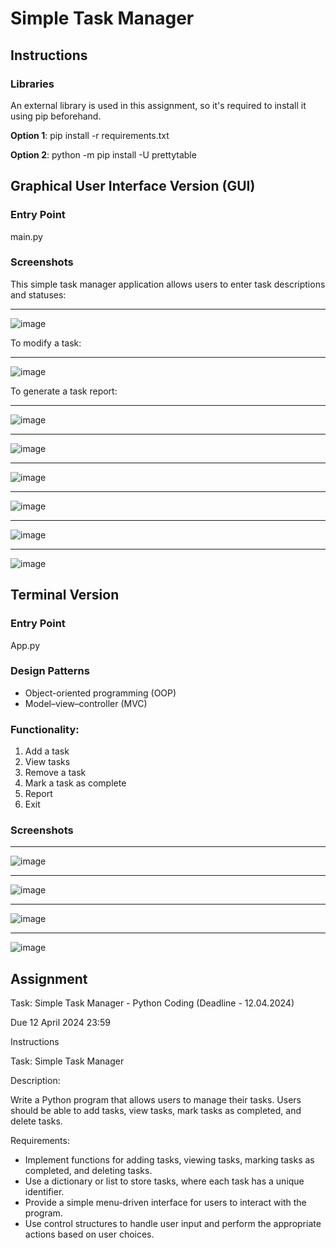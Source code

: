 # Simple Task Manager

## Instructions

### Libraries
An external library is used in this assignment, so it's required to install it using pip beforehand.

**Option 1**: pip install -r requirements.txt

**Option 2**: python -m pip install -U prettytable

## Graphical User Interface Version (GUI)
### Entry Point
main.py

### Screenshots
This simple task manager application allows users to enter task descriptions and statuses:
***
![image](https://github.com/harryguiacorn/Introduction-to-Generative-AI-Part-1/assets/1398153/ed947818-2ad6-4233-b5bd-a8aa5de7749a)

To modify a task:
***
![image](https://github.com/harryguiacorn/Introduction-to-Generative-AI-Part-1/assets/1398153/bf291fd1-561e-40ec-8419-d97a0b52f035)

To generate a task report:
***
![image](https://github.com/harryguiacorn/Introduction-to-Generative-AI-Part-1/assets/1398153/18195dbb-475d-4a76-afde-4dfa88658938)

***
![image](https://github.com/harryguiacorn/Introduction-to-Generative-AI-Part-1/assets/1398153/37675b62-08f1-4bdb-aaa2-aa064cb8ba85)

***
![image](https://github.com/harryguiacorn/Introduction-to-Generative-AI-Part-1/assets/1398153/95743f8e-466e-4a6d-8bc6-772567d065e3)
***
![image](https://github.com/harryguiacorn/Introduction-to-Generative-AI-Part-1/assets/1398153/f3fb99bb-e48f-4cb6-b94c-85715d8120ba)
***
![image](https://github.com/harryguiacorn/Introduction-to-Generative-AI-Part-1/assets/1398153/9fc99d57-7a1d-4de5-a8a5-1ed56075b2dc)
***
![image](https://github.com/harryguiacorn/Introduction-to-Generative-AI-Part-1/assets/1398153/db808165-b508-4e9d-8466-b226a65d5fbf)




## Terminal Version
### Entry Point
App.py

### Design Patterns
* Object-oriented programming (OOP)
* Model–view–controller (MVC)

### Functionality: 
1. Add a task
2. View tasks
3. Remove a task
4. Mark a task as complete
5. Report
6. Exit

### Screenshots
***
![image](https://github.com/harryguiacorn/Introduction-to-Generative-AI-Part-1/assets/1398153/c669500a-58e1-4fa8-b4c2-a312c0ff68d6)
***
![image](https://github.com/harryguiacorn/Introduction-to-Generative-AI-Part-1/assets/1398153/93f99185-8447-4a63-ac6c-5244be758ad4)
***
![image](https://github.com/harryguiacorn/Introduction-to-Generative-AI-Part-1/assets/1398153/47884993-9614-460a-9ee6-e989e081deb0)
***
![image](https://github.com/harryguiacorn/Introduction-to-Generative-AI-Part-1/assets/1398153/b4e199b2-8e62-4505-9cae-4b28548766a3)



## Assignment
Task: Simple Task Manager - Python Coding (Deadline - 12.04.2024)

Due 12 April 2024 23:59

Instructions

Task: Simple Task Manager

Description:

Write a Python program that allows users to manage their tasks. Users should be able to add tasks, view tasks, mark tasks as completed, and delete tasks.

Requirements:

* Implement functions for adding tasks, viewing tasks, marking tasks as completed, and deleting tasks.
* Use a dictionary or list to store tasks, where each task has a unique identifier.
* Provide a simple menu-driven interface for users to interact with the program.
* Use control structures to handle user input and perform the appropriate actions based on user choices.
